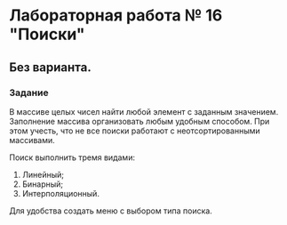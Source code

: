 # Лабораторная работа № 16 "Поиски"

## Без варианта.

### Задание
В массиве целых чисел найти любой элемент с заданным значением.
Заполнение массива организовать любым удобным способом. При этом учесть, что не все поиски работают с неотсортированными массивами.

Поиск выполнить тремя видами:
1. Линейный;
2. Бинарный;
3. Интерполяционный.

Для удобства создать меню с выбором типа поиска.